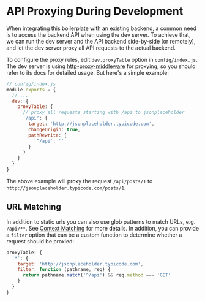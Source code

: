 # API Proxying During Development

When integrating this boilerplate with an existing backend, a common need is to access the backend API when using the dev server. To achieve that, we can run the dev server and the API backend side-by-side (or remotely), and let the dev server proxy all API requests to the actual backend.

To configure the proxy rules, edit `dev.proxyTable` option in `config/index.js`. The dev server is using [http-proxy-middleware](https://github.com/chimurai/http-proxy-middleware) for proxying, so you should refer to its docs for detailed usage. But here's a simple example:

``` js
// config/index.js
module.exports = {
  // ...
  dev: {
    proxyTable: {
      // proxy all requests starting with /api to jsonplaceholder
      '/api': {
        target: 'http://jsonplaceholder.typicode.com',
        changeOrigin: true,
        pathRewrite: {
          '^/api': ''
        }
      }
    }
  }
}
```

The above example will proxy the request `/api/posts/1` to `http://jsonplaceholder.typicode.com/posts/1`.

## URL Matching

In addition to static urls you can also use glob patterns to match URLs, e.g. `/api/**`. See [Context Matching](https://github.com/chimurai/http-proxy-middleware#context-matching) for more details. In addition, you can provide a `filter` option that can be a custom function to determine whether a request should be proxied:

``` js
proxyTable: {
  '*': {
    target: 'http://jsonplaceholder.typicode.com',
    filter: function (pathname, req) {
      return pathname.match('^/api') && req.method === 'GET'
    }
  }
}
```
